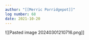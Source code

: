 ```yaml
---
author: "[[Merric Porridgepot]]"
log number: 68
date: 2021-10-20
---
```

![[Pasted image 20240301210716.png]]